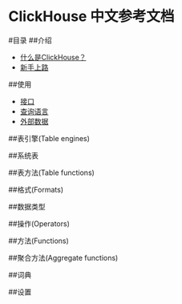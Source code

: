 ClickHouse 中文参考文档
========================
#目录
##介绍
- [什么是ClickHouse？](https://github.com/sparkthu/clickhouse-doc-cn/blob/master/01introduction/whatis.md)
- [新手上路](https://github.com/sparkthu/clickhouse-doc-cn/blob/master/01introduction/getstart.md)

##使用

- [接口](https://github.com/sparkthu/clickhouse-doc-cn/blob/master/02use/interface.md)
- [查询语言](https://github.com/sparkthu/clickhouse-doc-cn/blob/master/02use/query.md)
- [外部数据](https://github.com/sparkthu/clickhouse-doc-cn/blob/master/02use/external.md)

##表引擎(Table engines)

##系统表

##表方法(Table functions)

##格式(Formats)

##数据类型

##操作(Operators)

##方法(Functions)

##聚合方法(Aggregate functions)

##词典

##设置


